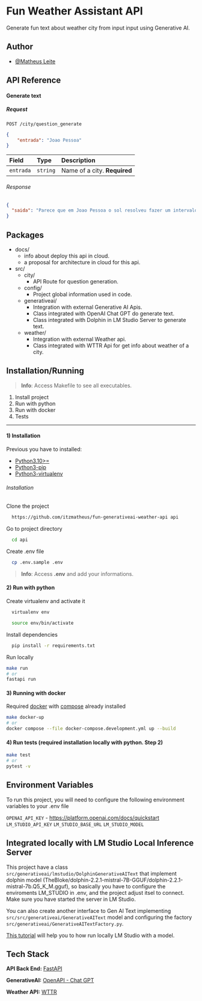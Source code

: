 
# Fun Weather Assistant API

Generate fun text about weather city from input input using Generative AI.

## Author

- [@Matheus Leite](https://www.github.com/itzmatheus)


## API Reference

#### Generate text
##### Request
```http
POST /city/question_generate
```
```json
{
    "entrada": "Joao Pessoa"
}
```

| Field     | Type     | Description                  |
| :-------- | :------- | :--------------------------- |
| `entrada` | `string` | Name of a city. **Required** |

###### Response
```json
{
  "saida": "Parece que em Joao Pessoa o sol resolveu fazer um intervalo entre as nuvens, deixando o clima parcialmente nublado. Será que ele está preparando uma surpresa? Só o tempo dirá!"
}
```

## Packages

- docs/
    - info about deploy this api in cloud.
    - a proposal for architecture in cloud for this api.
- src/
    - city/
        - API Route for question generation.
    - config/
        - Project global information used in code.
    - generativeai/
        - Integration with external Generative AI Apis.
        - Class integrated with OpenAI Chat GPT do generate text.
        - Class integrated with Dolphin in LM Studio Server to generate text.
    - weather/
        - Integration with external Weather api.
        - Class integrated with WTTR Api for get info about weather of a city.

## Installation/Running

> **Info**: Access Makefile to see all executables.

 1) Install project
 2) Run with python
 3) Run with docker
 4) Tests

-----

#### 1) Installation

Previous you have to installed:
- [Python3.10>=](https://www.python.org/downloads/)
- [Python3-pip](https://pip.pypa.io/en/stable/installation/)
- [Python3-virtualenv](https://docs.python.org/3/library/venv.html)

###### Installation

Clone the project

```bash
  https://github.com/itzmatheus/fun-generativeai-weather-api api
```
Go to project directory

```bash
  cd api
```

Create .env file

```bash
  cp .env.sample .env
```

> **Info**: Access **.env** and add your informations.

#### 2) Run with python

Create virtualenv and activate it

```bash
  virtualenv env
```

```bash
  source env/bin/activate
```

Install dependencies

```bash
  pip install -r requirements.txt
```

Run locally
```bash
make run
# or
fastapi run
```

#### 3) Running with docker

Required [docker](https://docs.docker.com/engine/install/) with [compose](https://docs.docker.com/compose/) already installed

```bash
make docker-up
# or
docker compose --file docker-compose.development.yml up --build
```

#### 4) Run tests (required installation locally with python. Step 2)

```bash
make test
# or
pytest -v
```

## Environment Variables

To run this project, you will need to configure the following environment variables to your .env file

`OPENAI_API_KEY` - https://platform.openai.com/docs/quickstart
`LM_STUDIO_API_KEY`
`LM_STUDIO_BASE_URL`
`LM_STUDIO_MODEL`

## Integrated locally with LM Studio Local Inference Server

This project have a class `src/generativeai/lmstudio/DolphinGenerativeAIText` that implement dolphin model (TheBloke/dolphin-2.2.1-mistral-7B-GGUF/dolphin-2.2.1-mistral-7b.Q5_K_M.gguf), so basically you have to configure the enviroments LM_STUDIO in .env, and the project adjust itsel to connect. Make sure you have started the server in LM Studio.

You can also create another interface to Gen AI Text implementing `src/src/generativeai/GenerativeAIText` model and configuring the factory `src/generativeai/GenerativeAITextFactory.py`.

[This tutorial](https://www.youtube.com/watch?v=m7PvtNHsUa8) will help you to how run locally LM Studio with a model.

## Tech Stack

**API Back End:** [FastAPI](https://fastapi.tiangolo.com/)

**GenerativeAI:** [OpenAPI - Chat GPT](https://platform.openai.com/docs/guides/text-generation)

**Weather API:** [WTTR](https://github.com/chubin/wttr.in)
